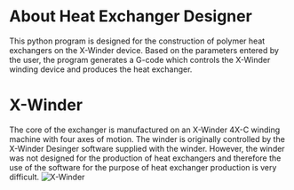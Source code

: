 # About Heat Exchanger Designer

This python program is designed for the construction of polymer heat exchangers on the X-Winder device.  Based on the parameters entered by the user, the program generates a G-code which controls the X-Winder winding device and produces the heat exchanger.

# X-Winder
The core of the exchanger is manufactured on an X-Winder 4X-C winding machine with four axes of motion. The winder is originally controlled by the X-Winder Desinger software supplied with the winder. However, the winder was not designed for the production of heat exchangers and therefore the use of the software for the purpose of heat exchanger production is very difficult.
![X-Winder](https://github.com/Libre89/Heat_exchanger_designer/assets/101059017/b0614e2d-5426-4ad9-bc28-accdc98a14c5)

